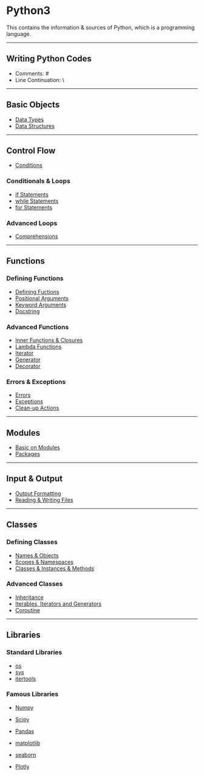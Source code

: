 # Python3
This contains the information &amp; sources of Python, which is a programming language.

---
## Writing Python Codes
* Comments: \#
* Line Continuation: \\

---
## Basic Objects

* [Data Types](https://github.com/dawkiny/Python3/blob/master/Objects_01_datatype.md)
* [Data Structures](https://github.com/dawkiny/Python3/blob/master/Objects_02_datastructure.md)


---
## Control Flow

* [Conditions](https://github.com/dawkiny/Python3/blob/master/ControlFlow_01_conditions_and_loops.md#conditions)

### Conditionals & Loops

* [if Statements](https://github.com/dawkiny/Python3/blob/master/ControlFlow_01_conditions_and_loops.md#if-statements)
* [while Statements](https://github.com/dawkiny/Python3/blob/master/ControlFlow_01_conditions_and_loops.md#while-statements)
* [for Statements](https://github.com/dawkiny/Python3/blob/master/ControlFlow_01_conditions_and_loops.md#for-statements)

### Advanced Loops

* [Comprehensions](https://github.com/dawkiny/Python3/blob/master/ControlFlow_01_conditions_and_loops.md#comprehensions)


---
## Functions

### Defining Functions

* [Defining Fuctions]()
* [Positional Arguments]()
* [Keyword Arguments]()
* [Docstring]()

### Advanced Functions

* [Inner Functions & Closures]()
* [Lambda Functions]()
* [Iterator]()
* [Generator]()
* [Decorator]()

### Errors & Exceptions

* [Errors]()
* [Exceptions]()
* [Clean-up Actions]()


---
## Modules

* [Basic on Modules]()
* [Packages]()

---
## Input & Output

* [Output Formatting]()
* [Reading & Writing Files]()

---
## Classes

### Defining Classes

* [Names & Objects]()
* [Scopes & Namespaces]()
* [Classes & Instances & Methods]()

### Advanced Classes

* [Inheritance]()
* [Iterables, Iterators and Generators](https://github.com/dawkiny/Python3/blob/master/ControlFlow_01_iter.md)
* [Coroutine](https://github.com/dawkiny/Python3/blob/master/ControlFlow_02_coroutine.md)

---
## Libraries

### Standard Libraries

* [os]()
* [sys]()
* [itertools]()

### Famous Libraries

* [Numpy]()
* [Scipy]()
* [Pandas]()


* [matplotlib]()
* [seaborn]()
* [Plotly]()
